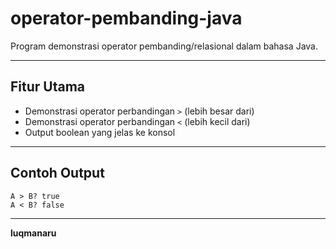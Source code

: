 # operator-pembanding-java
Program demonstrasi operator pembanding/relasional dalam bahasa Java.

---

## Fitur Utama
- Demonstrasi operator perbandingan `>` (lebih besar dari)
- Demonstrasi operator perbandingan `<` (lebih kecil dari) 
- Output boolean yang jelas ke konsol

---

## Contoh Output
```
A > B? true
A < B? false
```

---

**luqmanaru**
